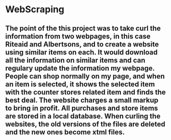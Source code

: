 # WebScraping
## The point of the this project was to take curl the information from two webpages, in this case Riteaid and Albertsons, and to create a website using similar items on each. It would download all the information on similar items and can regulary update the information my webpage. People can shop normally on my page, and when an item is selected, it shows the selected item with the counter stores related item and finds the best deal. The website charges a small markup to bring in profit. All purchases and store items are stored in a local database. When curling the websites, the old versions of the files are deleted and the new ones become xtml files.
